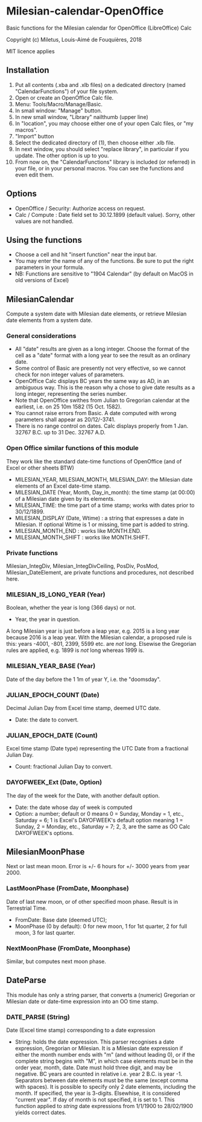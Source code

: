 # Milesian-calendar-OpenOffice
Basic functions for the Milesian calendar for OpenOffice (LibreOffice) Calc

Copyright (c) Miletus, Louis-Aimé de Fouquières, 2018

MIT licence applies

## Installation
1. Put all contents (.xba and .xlb files) on a dedicated directory (named "CalendarFunctions") of your file system.
1. Open or create an OpenOffice Calc file.
1. Menu: Tools/Macro/Manage/Basic.
1. In small window: "Manage" button.
1. In new small window, "Library" nailthumb (upper line)
1. In "location", you may choose either one of your open Calc files, or "my macros".
1. "Import" button
1. Select the dedicated directory of (1), then choose either .xlb file.
1. In next window, you should select "replace library", in particular if you update. The other option is up to you.
1. From now on, the "CalendarFunctions" library is included (or referred) in your file, or in your personal macros. 
You can see the functions and even edit them.
## Options
* OpenOffice / Security: Authorize access on request.
* Calc / Compute : Date field set to 30.12.1899 (default value). Sorry, other values are not handled.

## Using the functions
* Choose a cell and hit "insert function" near the input bar.
* You may enter the name of any of the functions. Be sure to put the right parameters in your formula.
* NB: Functions are sensitive to "1904 Calendar" (by default on MacOS in old versions of Excel)

## MilesianCalendar
Compute a system date with Milesian date elements, or retrieve Milesian date elements from a system date.

### General considerations
* All "date" results are given as a long integer. 
Choose the format of the cell as a "date" format with a long year to see the result as an ordinary date.
* Some control of Basic are presently not very effective, so we cannot check for non integer values of parameters.
* OpenOffice Calc displays BC years the same way as AD, in an ambiguous way. 
This is the reason why a chose to give date results as a long integer, representing the series number.
* Note that OpenOffice swithes from Julian to Gregorian calendar at the earliest, i.e. on 25 10m 1582 (15 Oct. 1582).
* You cannot raise errors from Basic. A date computed with wrong parameters shall appear as 20/12/-3741.
* There is no range control on dates. Calc displays properly from 1 Jan. 32767 B.C. up to 31 Dec. 32767 A.D.

### Open Office similar functions of this module 
They work like the standard date-time functions of OpenOffice (and of Excel or other sheets BTW)

* MILESIAN_YEAR, MILESIAN_MONTH, MILESIAN_DAY: the Milesian date elements of an Excel date-time stamp.
* MILESIAN_DATE (Year, Month, Day_in_month): the time stamp (at 00:00) of a Milesian date given by its elements.
* MILESIAN_TIME: the time part of a time stamp; works with dates prior to 30/12/1899. 
* MILESIAN_DISPLAY (Date, Wtime) : a string that expresses a date in Milesian. 
If optional Wtime is 1 or missing, time part is added to string.
* MILESIAN_MONTH_END : works like MONTH.END.
* MILESIAN_MONTH_SHIFT : works like MONTH.SHIFT.

### Private functions
Milesian_IntegDiv, Milesian_IntegDivCeiling, PosDiv, PosMod, Milesian_DateElement, 
are private functions and procedures, not described here.

### MILESIAN_IS_LONG_YEAR (Year)
Boolean, whether the year is long (366 days) or not. 
* Year, the year in question. 

A long Milesian year is just before a leap year, e.g. 2015 is a long year because 2016 is a leap year. 
With the Milesian calendar, a proposed rule is this:
years -4001, -801, 2399, 5599 etc. are *not* long. Elsewise the Gregorian rules are applied, 
e.g. 1899 is *not* long whereas 1999 is.

### MILESIAN_YEAR_BASE (Year) 
Date of the day before the 1 1m of year Y, i.e. the "doomsday".

### JULIAN_EPOCH_COUNT (Date)
Decimal Julian Day from Excel time stamp, deemed UTC date. 
* Date: the date to convert.

### JULIAN_EPOCH_DATE (Count)
Excel time stamp (Date type) representing the UTC Date from a fractional Julian Day.
* Count: fractional Julian Day to convert.

### DAYOFWEEK_Ext (Date, Option)
The day of the week for the Date, with another default option.
* Date: the date whose day of week is computed
* Option: a number; default or 0 means 0 = Sunday, Monday = 1, etc., Saturday = 6; 
1 is Excel's DAYOFWEEK's default option meaning 1 = Sunday, 2 = Monday, etc., Saturday = 7;
2, 3, are the same as OO Calc DAYOFWEEK's options.

## MilesianMoonPhase
Next or last mean moon. Error is +/- 6 hours for +/- 3000 years from year 2000.
### LastMoonPhase (FromDate, Moonphase)
Date of last new moon, or of other specified moon phase. Result is in Terrestrial Time.
* FromDate: Base date (deemed UTC);
* MoonPhase (0 by default): 0 for new moon, 1 for 1st quarter, 2 for full moon, 3 for last quarter.
### NextMoonPhase (FromDate, Moonphase)
Similar, but computes next moon phase.

## DateParse
This module has only a string parser, that converts a (numeric) Gregorian or Milesian date or date-time expression 
into an OO time stamp. 
### DATE_PARSE (String)
Date (Excel time stamp) corresponding to a date expression
* String: holds the date expression. 
This parser recognises a date expression, Gregorian or Milesian. 
It is a Milesian date expression if either the month number ends with "m" (and without leading 0), 
or if the complete string begins with "M", in which case elements must be in the order year, month, date.
Date must hold three digit, and may be negative. BC years are counted in relative i.e. year 2 B.C. is year -1. 
Separators between date elements must be the same (except comma with spaces). 
It is possible to specify only 2 date elements, including the month. 
If specified, the year is 3-digits. Elsewhise, it is considered "current year".
If day of month is not specified, it is set to 1.
This function applied to *string* date expressions from 1/1/1900 to 28/02/1900 yields correct dates.
